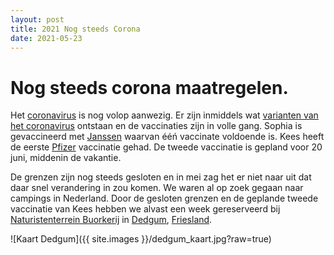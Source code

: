 ```yaml
---
layout: post
title: 2021 Nog steeds Corona
date: 2021-05-23
---
```

# Nog steeds corona maatregelen.
Het [coronavirus](https://nl.wikipedia.org/wiki/COVID-19) is nog volop aanwezig. Er zijn inmiddels wat [varianten van het coronavirus](https://www.rivm.nl/coronavirus-covid-19/virus/varianten) ontstaan en de vaccinaties zijn in volle gang. Sophia is gevaccineerd met [Janssen](https://www.rijksoverheid.nl/onderwerpen/coronavirus-vaccinatie/soorten-coronavaccins/janssen) waarvan ééń vaccinate voldoende is. Kees heeft de eerste [Pfizer](https://www.rijksoverheid.nl/onderwerpen/coronavirus-vaccinatie/soorten-coronavaccins/biontech-pfizer-comirnaty) vaccinatie gehad. De tweede vaccinatie is gepland voor 20 juni, middenin de vakantie.

De grenzen zijn nog steeds gesloten en in mei zag het er niet naar uit dat daar snel verandering in zou komen. We waren al op zoek gegaan naar campings in Nederland. Door de gesloten grenzen en de geplande tweede vaccinatie van Kees hebben we alvast een week gereserveerd bij [Naturistenterrein Buorkerij](http://www.campingdedgum.nl/) in [Dedgum](https://nl.wikipedia.org/wiki/Dedgum), [Friesland](https://nl.wikipedia.org/wiki/Friesland).  

![Kaart Dedgum]({{ site.images }}/dedgum_kaart.jpg?raw=true)
